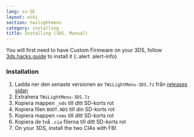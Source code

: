 ```yaml
---
lang: sv-SE
layout: wiki
section: twilightmenu
category: installing
title: Installing (3DS, Manual)
---
```


You will first need to have Custom Firmware on your 3DS, follow [3ds.hacks.guide](https://3ds.hacks.guide) to install it
{:.alert .alert-info}

### Installation
1. Ladda ner den senaste versionen av `TWiLightMenu-3DS.7z` från [releases sidan](https://github.com/DS-Homebrew/TWiLightMenu/releases)
1. Extrahera `TWiLightMenu-3DS.7z`
1. Kopiera mappen `_nds` till ditt SD-korts rot
1. Kopiera filen `BOOT.NDS` till din SD-korts rot
1. Kopiera mappen `roms` till ditt SD-korts rot
1. Kopiera de två `.cia` filerna till ditt SD-korts rot
1. On your 3DS, install the two CIAs with FBI
